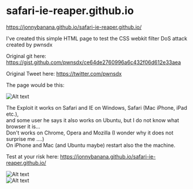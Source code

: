 # safari-ie-reaper.github.io

https://jonnybanana.github.io/safari-ie-reaper.github.io/


I've created this simple HTML page to test the CSS webkit filter DoS attack created by pwnsdx

Original git here: https://gist.github.com/pwnsdx/ce64de2760996a6c432f06d612e33aea


Original Tweet here: https://twitter.com/pwnsdx

The page would be this:

![Alt text](https://github.com/JonnyBanana/safari-ie-reaper.github.io/blob/master/img/trolling%20studios.JPG)

The Exploit it works on Safari and IE on Windows, Safari (Mac iPhone, iPad etc.),</BR>
and some user he says it also works on Ubuntu, but I do not know what browser it is...</BR>
Don't works on Chrome, Opera and Mozilla (I wonder why it does not surprise me ....)</BR>
On iPhone and Mac (and Ubuntu maybe) restart also the the machine.

Test at your risk here: https://jonnybanana.github.io/safari-ie-reaper.github.io/

![Alt text](https://github.com/JonnyBanana/safari-ie-reaper.github.io/blob/master/img/ie-crash.JPG)
</BR>
![Alt text](https://github.com/JonnyBanana/safari-ie-reaper.github.io/blob/master/img/safari-crash.JPG)



